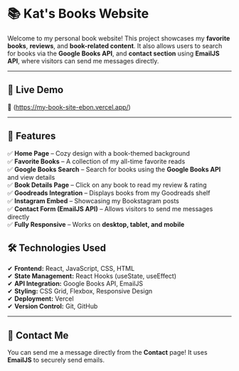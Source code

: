 # 📚 Kat's Books Website

Welcome to my personal book website! This project showcases my **favorite books**, **reviews**, and **book-related content**. It also allows users to search for books via the **Google Books API**, and **contact section** using **EmailJS API**, where visitors can send me messages directly.

---

## 🚀 Live Demo  
🔗 (https://my-book-site-ebon.vercel.app/)

---

## 📌 Features  
✅ **Home Page** – Cozy design with a book-themed background  
✅ **Favorite Books** – A collection of my all-time favorite reads  
✅ **Google Books Search** – Search for books using the **Google Books API** and view details  
✅ **Book Details Page** – Click on any book to read my review & rating  
✅ **Goodreads Integration** – Displays books from my Goodreads shelf  
✅ **Instagram Embed** – Showcasing my Bookstagram posts  
✅ **Contact Form (EmailJS API)** – Allows visitors to send me messages directly  
✅ **Fully Responsive** – Works on **desktop, tablet, and mobile**  

## 🛠️ Technologies Used  
✔ **Frontend:** React, JavaScript, CSS, HTML  
✔ **State Management:** React Hooks (useState, useEffect)  
✔ **API Integration:** Google Books API, EmailJS  
✔ **Styling:** CSS Grid, Flexbox, Responsive Design  
✔ **Deployment:** Vercel  
✔ **Version Control:** Git, GitHub 

---

## 📩 Contact Me  
You can send me a message directly from the **Contact** page! It uses **EmailJS** to securely send emails.

